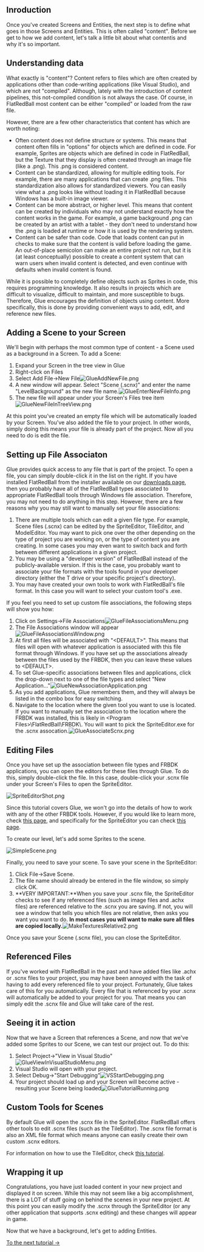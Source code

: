 ## Inroduction

Once you've created Screens and Entities, the next step is to define what goes in those Screens and Entities. This is often called "content". Before we get to how we add content, let's talk a little bit about what contentis and why it's so important.

## Understanding data

What exactly is "content"? Content refers to files which are often created by applications other than code-writing applications (like Visual Studio), and which are not "compiled". Although, lately with the introduction of content pipelines, this not-compiled condition is not always the case. Of course, in FlatRedBall most content can be either "compiled" or loaded from the raw file.

However, there are a few other characteristics that content has which are worth noting:

-   Often content does not define structure or systems. This means that content often fills in "options" for objects which are defined in code. For example, Sprites are objects which are defined in code in FlatRedBall, but the Texture that they display is often created through an image file (like a .png). This .png is considered content.
-   Content can be standardized, allowing for multiple editing tools. For example, there are many applications that can create .png files. This standardization also allows for standardized viewers. You can easily view what a .png looks like without loading it in FlatRedBall because Windows has a built-in image viewer.
-   Content can be more abstract, or higher level. This means that content can be created by individuals who may not understand exactly how the content works in the game. For example, a game background .png can be created by an artist with a tablet - they don't need to understand how the .png is loaded at runtime or how it is used by the rendering system.
-   Content can be safer than code. Code that loads content can put in checks to make sure that the content is valid before loading the game. An out-of-place semicolon can make an entire project not run, but it is (at least conceptually) possible to create a content system that can warn users when invalid content is detected, and even continue with defaults when invalid content is found.

While it is possible to completely define objects such as Sprites in code, this requires programming knowledge. It also results in projects which are difficult to visualize, difficult to maintain, and more susceptible to bugs. Therefore, Glue encourages the definition of objects using content. More specifically, this is done by providing convenient ways to add, edit, and reference new files.

## Adding a Scene to your Screen

We'll begin with perhaps the most common type of content - a Scene used as a background in a Screen. To add a Scene:

1.  Expand your Screen in the tree view in Glue
2.  Right-click on Files
3.  Select Add File-\>New File![GlueAddNewFile.png](/media/migrated_media-GlueAddNewFile.png)
4.  A new window will appear. Select "Scene (.scnx)" and enter the name "LevelBackground" as the new file name.![GlueEnterNewFileInfo.png](/media/migrated_media-GlueEnterNewFileInfo.png)
5.  The new file will appear under your Screen's Files tree item![GlueNewFileInTreeView.png](/media/migrated_media-GlueNewFileInTreeView.png)

At this point you've created an empty file which will be automatically loaded by your Screen. You've also added the file to your project. In other words, simply doing this means your file is already part of the project. Now all you need to do is edit the file.

## Setting up File Associaton

Glue provides quick access to any file that is part of the project. To open a file, you can simply double-click it in the list on the right. If you have installed FlatRedBall from the installer available on our [downloads page](/frb/docs/index.php?title=Download_the_FRB_Engine_and_Components "Download the FRB Engine and Components"), then you probably have all of the FlatRedBall types associated to appropriate FlatRedBall tools through Windows file association. Therefore, you may not need to do anything in this step. However, there are a few reasons why you may still want to manually set your file associations:

1.  There are multiple tools which can edit a given file type. For example, Scene files (.scnx) can be edited by the SpriteEditor, TileEditor, and ModelEditor. You may want to pick one over the other depending on the type of project you are working on, or the type of content you are creating. In some cases you may even want to switch back and forth between different applications in a given project.
2.  You may be using a "developer version" of FlatRedBall instead of the publicly-available version. If this is the case, you probably want to associate your file formats with the tools found in your developer directory (either the T drive or your specific project's directory).
3.  You may have created your own tools to work with FlatRedBall's file format. In this case you will want to select your custom tool's .exe.

If you feel you need to set up custom file associations, the following steps will show you how:

1.  Click on Settings-\>File Associations![GlueFileAssociationsMenu.png](/media/migrated_media-GlueFileAssociationsMenu.png)
2.  The File Associations window will appear![GlueFileAssociationsWindow.png](/media/migrated_media-GlueFileAssociationsWindow.png)
3.  At first all files will be associated with "\<DEFAULT\>". This means that files will open with whatever application is associated with this file format through Windows. If you have set up the associations already between the files used by the FRBDK, then you can leave these values to \<DEFAULT\>.
4.  To set Glue-specific associations between files and applications, click the drop-down next to one of the file types and select "New Application..."![GlueNewAssociationApplication.png](/media/migrated_media-GlueNewAssociationApplication.png)
5.  As you add applications, Glue remembers them, and they will always be listed in the combo box for easy switching.
6.  Navigate to the location where the given tool you want to use is located. If you want to manually set the association to the location where the FRBDK was installed, this is likely in \<Program Files\>\FlatRedBall\FRBDK\\. You will want to pick the SpriteEditor.exe for the .scnx assocation.![GlueAssociateScnx.png](/media/migrated_media-GlueAssociateScnx.png)

## Editing Files

Once you have set up the association between file types and FRBDK applications, you can open the editors for these files through Glue. To do this, simply double-click the file. In this case, double-click your .scnx file under your Screen's Files to open the SpriteEditor.

![SpriteEditorShot.png](/media/migrated_media-SpriteEditorShot.png)

Since this tutorial covers Glue, we won't go into the details of how to work with any of the other FRBDK tools. However, if you would like to learn more, check [this page](/frb/docs/index.php?title=Content_Creator%27s_Section "Content Creator's Section"), and specifically for the SpriteEditor you can check [this page](/frb/docs/index.php?title=SpriteEditor:Main_Page "SpriteEditor:Main Page").

To create our level, let's add some Sprites to the scene.

![SimpleScene.png](/media/migrated_media-SimpleScene.png)

Finally, you need to save your scene. To save your scene in the SpriteEditor:

1.  Click File-\>Save Scene.
2.  The file name should already be entered in the file window, so simply click OK.
3.  **VERY IMPORTANT:**When you save your .scnx file, the SpriteEditor checks to see if any referenced files (such as image files and .achx files) are referenced relative to the .scnx you are saving. If not, you will see a window that tells you which files are not relative, then asks you want you want to do. **In most cases you will want to make sure all files are copied locally.**![MakeTexturesRelative2.png](/media/migrated_media-MakeTexturesRelative2.png)

Once you save your Scene (.scnx file), you can close the SpriteEditor.

## Referenced Files

If you've worked with FlatRedBall in the past and have added files like .achx or .scnx files to your project, you may have been annoyed with the task of having to add every referenced file to your project. Fortunately, Glue takes care of this for you automatically. Every file that is referenced by your .scnx will automatically be added to your project for you. That means you can simply edit the .scnx file and Glue will take care of the rest.

## Seeing it in action

Now that we have a Screen that references a Scene, and now that we've added some Sprites to our Scene, we can test our project out. To do this:

1.  Select Project-\>"View in Visual Studio"![GlueViewInVisualStudioMenu.png](/media/migrated_media-GlueViewInVisualStudioMenu.png)
2.  Visual Studio will open with your project.
3.  Select Debug-\>"Start Debugging"![VSStartDebugging.png](/media/migrated_media-VSStartDebugging.png)
4.  Your project should load up and your Screen will become active - resulting your Scene being loaded![GlueTutorialRunning.png](/media/migrated_media-GlueTutorialRunning.png)

## Custom Tools for Scenes

By default Glue will open the .scnx file in the SpriteEditor. FlatRedBall offers other tools to edit .scnx files (such as the TileEditor). The .scnx file format is also an XML file format which means anyone can easily create their own custom .scnx editors.

For information on how to use the TileEditor, check [this tutorial](/frb/docs/index.php?title=TileEditor:Tutorials:The_TileEditor_and_Glue "TileEditor:Tutorials:The TileEditor and Glue").

## Wrapping it up

Congratulations, you have just loaded content in your new project and displayed it on screen. While this may not seem like a big accomplishment, there is a LOT of stuff going on behind the scenes in your new project. At this point you can easily modify the .scnx through the SpriteEditor (or any other application that supports .scnx editing) and these changes will appear in game.

Now that we have a background, let's get to adding Entities.

[To the next tutorial -\>](/frb/docs/index.php?title=Glue:Tutorials:Adding_objects_to_Entities "Glue:Tutorials:Adding objects to Entities")
